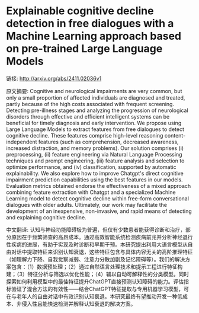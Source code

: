 # Explainable cognitive decline detection in free dialogues with a Machine Learning approach based on pre-trained Large Language Models

链接: http://arxiv.org/abs/2411.02036v1

原文摘要:
Cognitive and neurological impairments are very common, but only a small
proportion of affected individuals are diagnosed and treated, partly because of
the high costs associated with frequent screening. Detecting pre-illness stages
and analyzing the progression of neurological disorders through effective and
efficient intelligent systems can be beneficial for timely diagnosis and early
intervention. We propose using Large Language Models to extract features from
free dialogues to detect cognitive decline. These features comprise high-level
reasoning content-independent features (such as comprehension, decreased
awareness, increased distraction, and memory problems). Our solution comprises
(i) preprocessing, (ii) feature engineering via Natural Language Processing
techniques and prompt engineering, (iii) feature analysis and selection to
optimize performance, and (iv) classification, supported by automatic
explainability. We also explore how to improve Chatgpt's direct cognitive
impairment prediction capabilities using the best features in our models.
Evaluation metrics obtained endorse the effectiveness of a mixed approach
combining feature extraction with Chatgpt and a specialized Machine Learning
model to detect cognitive decline within free-form conversational dialogues
with older adults. Ultimately, our work may facilitate the development of an
inexpensive, non-invasive, and rapid means of detecting and explaining
cognitive decline.

中文翻译:
认知与神经功能障碍极为普遍，但仅有少数患者能获得诊断和治疗，部分原因在于频繁筛查的高昂成本。通过高效智能系统检测疾病前兆并分析神经退行性疾病的进展，有助于实现及时诊断和早期干预。本研究提出利用大语言模型从自由对话中提取特征来识别认知衰退，这些特征包含与具体内容无关的高阶推理特征（如理解力下降、自我觉察减弱、注意力分散加剧及记忆障碍等）。我们的解决方案包含：（1）数据预处理；（2）通过自然语言处理技术和提示工程进行特征构建；（3）特征分析与筛选以优化性能；（4）辅以自动可解释性的分类模型。同时探索如何利用模型中的最佳特征提升ChatGPT直接预测认知障碍的能力。评估指标验证了混合方法的有效性——结合ChatGPT特征提取与专用机器学习模型，可在与老年人的自由对话中有效识别认知衰退。本研究最终有望推动开发一种低成本、非侵入性且能快速检测并解释认知衰退的解决方案。
